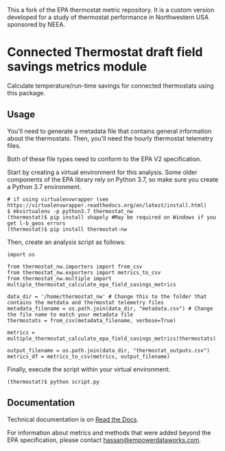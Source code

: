 This a fork of the EPA thermostat metric repository. It is a custom version developed for a study of thermostat performance in Northwestern USA sponsored by NEEA.

Connected Thermostat draft field savings metrics module
=======================================================

Calculate temperature/run-time savings for connected thermostats using this
package.

Usage
-----
You'll need to generate a metadata file that contains general information about the thermostats.
Then, you'll need the hourly thermostat telemetry files.

Both of these file types need to conform to the EPA V2 specification.

Start by creating a virtual environment for this analysis. Some older components of the EPA library rely on Python 3.7, so make
sure you create a Python 3.7 environment. 
```
# if using virtualenvwrapper (see https://virtualenvwrapper.readthedocs.org/en/latest/install.html)
$ mkvirtualenv -p python3.7 thermostat_nw
(thermostat)$ pip install shapely #May be required on Windows if you get l-b_geos errors
(thermostat)$ pip install thermostat-nw
```
Then, create an analysis script as follows:
```
import os

from thermostat_nw.importers import from_csv
from thermostat_nw.exporters import metrics_to_csv
from thermostat_nw.multiple import multiple_thermostat_calculate_epa_field_savings_metrics

data_dir = '/home/thermostat_nw' # Change this to the folder that contains the metdata and thermostat telemetry files
metadata_filename = os.path.join(data_dir, "metadata.csv") # Change the file name to match your metadata file
thermostats = from_csv(metadata_filename, verbose=True)

metrics = multiple_thermostat_calculate_epa_field_savings_metrics(thermostats)

output_filename = os.path.join(data_dir, "thermostat_outputs.csv") 
metrics_df = metrics_to_csv(metrics, output_filename)

```
Finally, execute the script within your virtual environment.
```
(thermostat)$ python script.py
```


Documentation
-------------

Technical documentation is on [Read the Docs](http://epathermostat.readthedocs.io/en/latest/).

For information about metrics and methods that were added beyond the EPA specification, please contact hassan@empowerdataworks.com.

